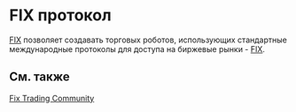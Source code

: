 # FIX протокол

[FIX]() позволяет создавать торговых роботов, использующих стандартные международные протоколы для доступа на биржевые рынки \- [FIX](https://ru.wikipedia.org/wiki/Financial_Information_eXchange). 

## См. также

[Fix Trading Community](https://www.fixtrading.org/)
